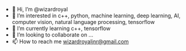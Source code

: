 - 👋 Hi, I’m @wizardroyal
- 👀 I’m interested in c++, python, machine learning, deep learning, AI, computer vision, natural language processing, tensorflow
- 🌱 I’m currently learning c++, tensorflow
- 💞️ I’m looking to collaborate on ...
- 📫 How to reach me wizardroyaljnr@gmail.com

<!---
wizardroyal/wizardroyal is a ✨ special ✨ repository because its `README.md` (this file) appears on your GitHub profile.
You can click the Preview link to take a look at your changes.
--->
